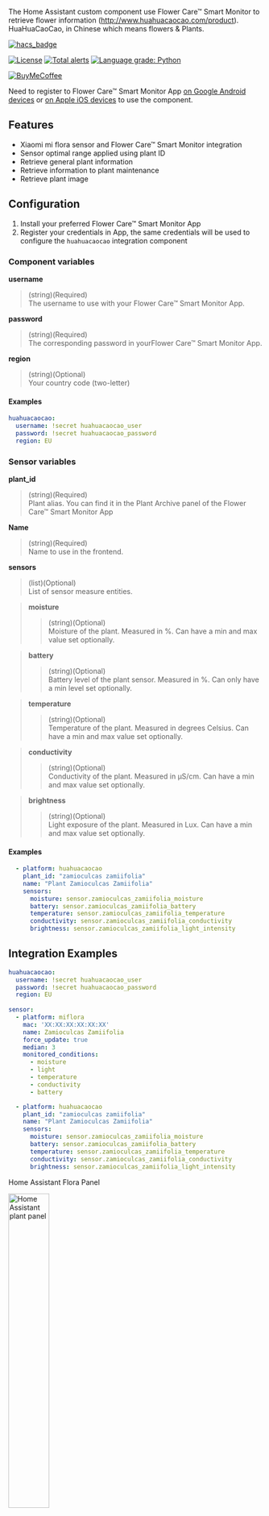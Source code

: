 The Home Assistant custom component use Flower Care&trade; Smart Monitor to retrieve flower information (http://www.huahuacaocao.com/product).
HuaHuaCaoCao, in Chinese which means flowers & Plants.

[![hacs_badge](https://img.shields.io/badge/HACS-Default-orange.svg)](https://github.com/custom-components/hacs)

[![License][license-shield]](LICENSE.md)
[![Total alerts](https://img.shields.io/lgtm/alerts/g/r-renato/ha-card-waze-travel-time.svg?logo=lgtm&logoWidth=18)](https://lgtm.com/projects/g/r-renato/hass-xiaomi-mi-flora-and-flower-care/alerts/)
[![Language grade: Python](https://img.shields.io/lgtm/grade/python/g/r-renato/hass-xiaomi-mi-flora-and-flower-care.svg?logo=lgtm&logoWidth=18)](https://lgtm.com/projects/g/r-renato/hass-xiaomi-mi-flora-and-flower-care/context:python)

[![BuyMeCoffee][buymecoffeebadge]][buymecoffee]

Need to register to Flower Care&trade; Smart Monitor App 
<a href="https://play.google.com/store/apps/details?id=com.huahuacaocao.flowercare&hl=it" target="_blank">on Google Android devices</a> or 
<a href="https://apps.apple.com/it/app/flower-care/id1095274672" target="_blank">on Apple iOS devices</a> to use the component.

## Features

* Xiaomi mi flora sensor and Flower Care&trade; Smart Monitor integration
* Sensor optimal range applied using plant ID
* Retrieve general plant information
* Retrieve information to plant maintenance
* Retrieve plant image

## Configuration

1. Install your preferred Flower Care&trade; Smart Monitor App
2. Register your credentials in App, the same credentials will be used to configure the `huahuacaocao` integration component

### Component variables

**username**
>(string)(Required)<br>The username to use with your Flower Care&trade; Smart Monitor App.

**password**
>(string)(Required)<br>The corresponding password in yourFlower Care&trade; Smart Monitor App.

**region**
>(string)(Optional)<br>Your country code (two-letter)

#### Examples

```yaml
huahuacaocao:
  username: !secret huahuacaocao_user
  password: !secret huahuacaocao_password
  region: EU
```

### Sensor variables

**plant_id**
>(string)(Required)<br>Plant alias. You can find it in the Plant Archive panel of the Flower Care&trade; Smart Monitor App

**Name**
>(string)(Required)<br>Name to use in the frontend.

**sensors**
>(list)(Optional)<br>List of sensor measure entities.

>**moisture**
>>(string)(Optional)<br>Moisture of the plant. Measured in %. Can have a min and max value set optionally.

>**battery**
>>(string)(Optional)<br>Battery level of the plant sensor. Measured in %. Can only have a min level set optionally.

>**temperature**
>>(string)(Optional)<br>Temperature of the plant. Measured in degrees Celsius. Can have a min and max value set optionally.

>**conductivity**
>>(string)(Optional)<br>Conductivity of the plant. Measured in µS/cm. Can have a min and max value set optionally.

>**brightness**
>>(string)(Optional)<br>Light exposure of the plant. Measured in Lux. Can have a min and max value set optionally.


#### Examples

```yaml
  - platform: huahuacaocao
    plant_id: "zamioculcas zamiifolia"
    name: "Plant Zamioculcas Zamiifolia"
    sensors:
      moisture: sensor.zamioculcas_zamiifolia_moisture
      battery: sensor.zamioculcas_zamiifolia_battery
      temperature: sensor.zamioculcas_zamiifolia_temperature
      conductivity: sensor.zamioculcas_zamiifolia_conductivity
      brightness: sensor.zamioculcas_zamiifolia_light_intensity
```

## Integration Examples

```yaml
huahuacaocao:
  username: !secret huahuacaocao_user
  password: !secret huahuacaocao_password
  region: EU
  
sensor:
  - platform: miflora
    mac: 'XX:XX:XX:XX:XX:XX'
    name: Zamioculcas Zamiifolia
    force_update: true
    median: 3
    monitored_conditions:
      - moisture
      - light
      - temperature
      - conductivity
      - battery

  - platform: huahuacaocao
    plant_id: "zamioculcas zamiifolia"
    name: "Plant Zamioculcas Zamiifolia"
    sensors:
      moisture: sensor.zamioculcas_zamiifolia_moisture
      battery: sensor.zamioculcas_zamiifolia_battery
      temperature: sensor.zamioculcas_zamiifolia_temperature
      conductivity: sensor.zamioculcas_zamiifolia_conductivity
      brightness: sensor.zamioculcas_zamiifolia_light_intensity
```

Home Assistant Flora Panel 

<img src="https://gitlab.com/rrenato/hass-xiaomi-mi-flora-and-flower-care/raw/master/.md.images/ha-plant-panel.png"  width="40%" height="40%" alt="Home Assistant plant panel">

## Lovelace Configuration

Import the card using:

```yaml
resources:
  - url: /community_plugin/hacs-card-for-xiaomi-mi-flora-and-flower-care/hacs-card-for-xiaomi-mi-flora-and-flower-care.ts
    type: js
```
### Card variables

**Name**
>(string)(Required)<br>Name to use in the header.

**entity**
>(list)(Required)<br>huahuacaocao sensor (The huahuacaocao sensor are defined as 'plant')

#### Examples

```yaml
type: custom:xiaomi-mi-flora-and-flower-care-card
name: "Zamioculcas Zamiifolia"
entity: plant.plant_zamioculcas_zamiifolia
```

or

```yaml
type: custom:card-modder
card:
  type: custom:xiaomi-mi-flora-and-flower-care-card
  name: "Zamioculcas Zamiifolia"
  entity: plant.plant_zamioculcas_zamiifolia
style:
  background-repeat: no-repeat
  background-color: rgba(50,50,50,0.3)
  background-size: 100% 300px
  border-radius: 20px
  border: solid 1px rgba(100,100,100,0.3)
  box-shadow: 3px 3px rgba(0,0,0,0.4)
```

<img src="https://gitlab.com/rrenato/hass-xiaomi-mi-flora-and-flower-care/raw/master/.md.images/ha-lovelace-plant-card.png"  width="40%" height="40%" alt="Home Assistant lovelace card">

[license-shield]:https://img.shields.io/github/license/r-renato/hass-xiaomi-mi-flora-and-flower-care
[buymecoffee]: https://www.buymeacoffee.com/0D3WbkKrn
[buymecoffeebadge]: https://img.shields.io/badge/buy%20me%20a%20coffee-donate-yellow?style=for-the-badge
